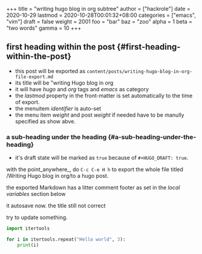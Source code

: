 +++
title = "writing hugo blog in org subtree"
author = ["hackrole"]
date = 2020-10-29
lastmod = 2020-10-28T00:01:32+08:00
categories = ["emacs", "vim"]
draft = false
weight = 2001
foo = "bar"
baz = "zoo"
alpha = 1
beta = "two words"
gamma = 10
+++

## first heading within the post {#first-heading-within-the-post}

-   this post will be exported as
    `content/posts/writing-hugo-blog-in-org-file-export.md`
-   its title will be "writing Hugo blog in org
-   it will have _hugo_ and _org_ tags and _emacs_ as category
-   the _lastmod_ property in the front-matter is set automatically to the time of export.
-   the menuitem _identifier_ is auto-set
-   the menu item _weight_ and post _weight_ if needed have to be manully specified as show abve.


### a sub-heading under the heading {#a-sub-heading-under-the-heading}

-   it's draft state will be marked as `true` because of `#+HUGO_DRAFT: true`.

with the point\_anywhere\_, do `C-c C-e H h` to export the whole file titled /Writing Hugo blog in org/to a hugo post.

the exported Markdown has a litter comment footer as set in the _local variables_ section below

it autosave now.
the title still not correct

try to update something.

```python
import itertools

for i in itertools.repeat("Hello world", 3):
    print(i)
```

